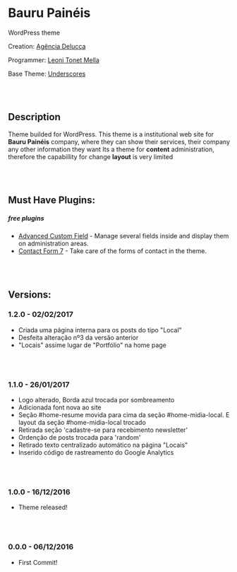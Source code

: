 # Bauru Painéis
WordPress theme

Creation: [Agência Delucca](http://www.agenciadelucca.com.br)

Programmer: [Leoni Tonet Mella](http://leonimella.com)

Base Theme: [Underscores](http://underscores.me)

<br>
<br>

## Description

Theme builded for WordPress. This theme is a institutional web site for __Bauru Painéis__ company, where they can show their services, their company any other information they want
Its a theme for __content__ administration, therefore the capabillity for change __layout__ is very limited

<br>
<br>

## Must Have Plugins:
##### free plugins

* [Advanced Custom Field](https://wordpress.org/plugins/advanced-custom-fields/) - Manage several fields inside and display them on administration areas.
* [Contact Form 7](https://wordpress.org/plugins/contact-form-7/) - Take care of the forms of contact in the theme.

<br>
<br>

## Versions:

### 1.2.0 - 02/02/2017
* Criada uma página interna para os posts do tipo "Local"
* Desfeita alteração nº3 da versão anterior
* "Locais" assime lugar de "Portfólio" na home page

<br>
<br>

### 1.1.0 - 26/01/2017
* Logo alterado, Borda azul trocada por sombreamento
* Adicionada font nova ao site
* Seção #home-resume movida para cima da seção #home-midia-local. E layout da seção #home-midia-local trocado
* Retirada seção 'cadastre-se para recebimento newsletter'
* Ordenção de posts trocada para 'random'
* Retirado texto centralizado automático na página "Locais"
* Inserido código de rastreamento do Google Analytics

<br>
<br>

### 1.0.0 - 16/12/2016
* Theme released!

<br>
<br>

### 0.0.0 - 06/12/2016
* First Commit!

<br>
<br>